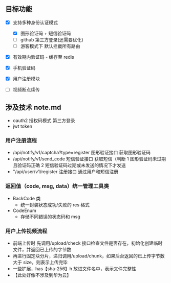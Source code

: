 ## 目标功能

- [x] 支持多种身份认证模式

  - [x] 图形验证码 + 短信验证码
  - [ ] github 第三方登录(还需要优化)
  - [ ] 游客模式下 默认拦截所有路由

- [x] 有效期内验证码 - 缓存至 redis
- [x] 手机验证码
- [x] 用户注册模块
- [ ] 视频断点续传

## 涉及技术 note.md

- oauth2 授权码模式 第三方登录
- jwt token

### 用户注册流程

- /api/notify/v1/captcha?type=register 图形验证接口 获取图形验证码
- /api/notify/v1/send_code 短信验证接口 获取短信（判断 1 图形验证码未过期且验证码正确 2 短信验证码过期或未发送的情况下才发送
- "/api/user/v1/register 注册接口 通过用户和短信注册

### 返回值（code, msg, data）统一管理工具类

- BackCode 类
  - 统一封装状态成功/失败的 res 格式
- CodeEnum
  - 存储不同错误的状态码和 msg

### 用户上传视频流程

- 前端上传时 先调用/upload/check 接口检查文件是否存在，初始化创建临时文件，并返回已上传的字节数
- 再进行固定块分片，递归调用/upload/chunk，如果后台返回的已上传字节数大于 size，则表示上传完毕
- 一些扩展，has【sha-256】h 放进文件名中，表示文件完整性
- 【此处好像不涉及到华为云】
